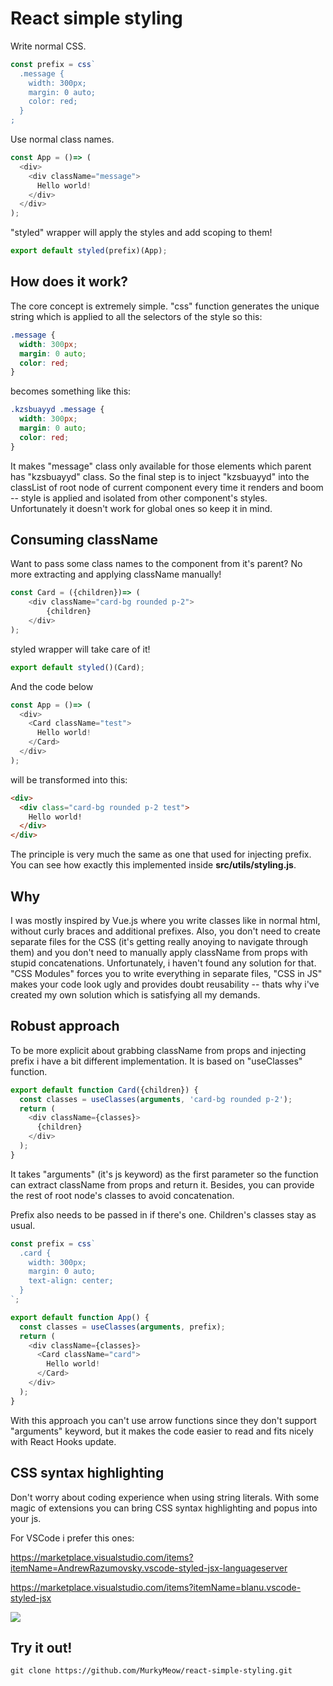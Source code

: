 # React simple styling

Write normal CSS.

```js
const prefix = css`
  .message {
    width: 300px;
    margin: 0 auto;
    color: red;
  }
;
```

Use normal class names.
```js
const App = ()=> (
  <div>
    <div className="message">
      Hello world!
    </div>
  </div>
);
```

"styled" wrapper will apply the styles and add scoping to them!

```js
export default styled(prefix)(App);
```

## How does it work?

The core concept is extremely simple. "css" function generates the unique string which is applied to all the selectors of the style so this:
```css
.message {
  width: 300px;
  margin: 0 auto;
  color: red;
}
```

becomes something like this:
```css
.kzsbuayyd .message {
  width: 300px;
  margin: 0 auto;
  color: red;
}
```

It makes "message" class only available for those elements which parent has "kzsbuayyd" class. So the final step is to inject "kzsbuayyd" into the classList of root node of current component every time it renders and boom -- style is applied and isolated from other component's styles. Unfortunately it doesn't work for global ones so keep it in mind.

## Consuming className

Want to pass some class names to the component from it's parent?
No more extracting and applying className manually!

```js
const Card = ({children})=> (
    <div className="card-bg rounded p-2">
        {children}
    </div>
);
```

styled wrapper will take care of it!
```js
export default styled()(Card);
```

And the code below

```js
const App = ()=> (
  <div>
    <Card className="test">
      Hello world!
    </Card>
  </div>
);
```

will be transformed into this:

```html
<div>
  <div class="card-bg rounded p-2 test">
    Hello world!
  </div>
</div>
```

The principle is very much the same as one that used for injecting prefix. You can see how exactly this implemented inside **src/utils/styling.js**.

## Why

I was mostly inspired by Vue.js where you write classes like in normal html, without curly braces and additional prefixes. Also, you don't need to create separate files for the CSS (it's getting really anoying to navigate through them) and you don't need to manually apply className from props with stupid concatenations.
Unfortunately, i haven't found any solution for that. "CSS Modules" forces you to write everything in separate files, "CSS in JS" makes your code look ugly and provides doubt reusability -- thats why i've created my own solution which is satisfying all my demands.

## Robust approach

To be more explicit about grabbing className from props and injecting prefix i have a bit different implementation. It is based on "useClasses" function.

```js
export default function Card({children}) {
  const classes = useClasses(arguments, 'card-bg rounded p-2');
  return (
    <div className={classes}>
      {children}
    </div>
  );
}
```

It takes "arguments" (it's js keyword) as the first parameter so the function can extract className from props and return it. Besides, you can provide the rest of root node's classes to avoid concatenation.

Prefix also needs to be passed in if there's one. Children's classes stay as usual.
```js
const prefix = css`
  .card {
    width: 300px;
    margin: 0 auto;
    text-align: center;
  }
`;

export default function App() {
  const classes = useClasses(arguments, prefix);
  return (
    <div className={classes}>
      <Card className="card">
        Hello world!
      </Card>
    </div>
  );
}
```

With this approach you can't use arrow functions since they don't support "arguments" keyword, but it makes the code easier to read and fits nicely with React Hooks update.

## CSS syntax highlighting

Don't worry about coding experience when using string literals. With some magic of extensions you can bring CSS syntax highlighting and popus into your js.

For VSCode i prefer this ones:

https://marketplace.visualstudio.com/items?itemName=AndrewRazumovsky.vscode-styled-jsx-languageserver

https://marketplace.visualstudio.com/items?itemName=blanu.vscode-styled-jsx

![](https://i.imgur.com/uXkBJM0.png)

## Try it out!

```console
git clone https://github.com/MurkyMeow/react-simple-styling.git
```
